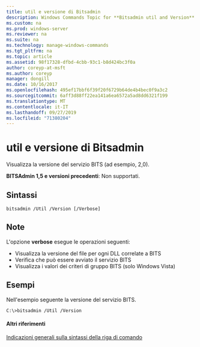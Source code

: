 ```yaml
---
title: util e versione di Bitsadmin
description: Windows Commands Topic for **Bitsadmin util and Version** -Visualizza la versione del servizio BITS.
ms.custom: na
ms.prod: windows-server
ms.reviewer: na
ms.suite: na
ms.technology: manage-windows-commands
ms.tgt_pltfrm: na
ms.topic: article
ms.assetid: 98f17328-dfbd-4cbb-93c1-b8d424bc3f0a
author: coreyp-at-msft
ms.author: coreyp
manager: dongill
ms.date: 10/16/2017
ms.openlocfilehash: 495ef17bbf6f39f20f6729b64de4b4bec0f9a3c2
ms.sourcegitcommit: 6aff3d88ff22ea141a6ea6572a5ad8dd6321f199
ms.translationtype: MT
ms.contentlocale: it-IT
ms.lasthandoff: 09/27/2019
ms.locfileid: "71380204"
---
```

# <a name="bitsadmin-util-and-version"></a>util e versione di Bitsadmin

Visualizza la versione del servizio BITS (ad esempio, 2,0).

**BITSAdmin 1,5 e versioni precedenti**: Non supportati.

## <a name="syntax"></a>Sintassi

```
bitsadmin /Util /Version [/Verbose]
```

## <a name="remarks"></a>Note

L'opzione **verbose** esegue le operazioni seguenti:
-   Visualizza la versione del file per ogni DLL correlate a BITS
-   Verifica che può essere avviato il servizio BITS
-   Visualizza i valori dei criteri di gruppo BITS (solo Windows Vista)

## <a name="BKMK_examples"></a>Esempi

Nell'esempio seguente la versione del servizio BITS.
```
C:\>bitsadmin /Util /Version
```

#### <a name="additional-references"></a>Altri riferimenti

[Indicazioni generali sulla sintassi della riga di comando](command-line-syntax-key.md)
